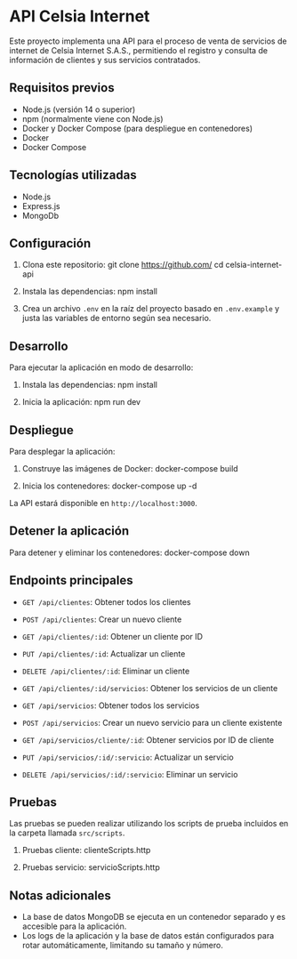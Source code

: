 # API Celsia Internet

Este proyecto implementa una API para el proceso de venta de servicios de internet de Celsia Internet S.A.S., permitiendo el registro y consulta de información de clientes y sus servicios contratados.

## Requisitos previos

- Node.js (versión 14 o superior)
- npm (normalmente viene con Node.js)
- Docker y Docker Compose (para despliegue en contenedores)
- Docker
- Docker Compose

## Tecnologías utilizadas

- Node.js
- Express.js
- MongoDb

## Configuración

1. Clona este repositorio:
   git clone https://github.com/<repositorio>
   cd celsia-internet-api

2. Instala las dependencias:
   npm install

3. Crea un archivo `.env` en la raíz del proyecto basado en `.env.example` y justa las variables de entorno según sea necesario.

## Desarrollo

Para ejecutar la aplicación en modo de desarrollo:

1. Instala las dependencias:
   npm install

2. Inicia la aplicación:
   npm run dev

## Despliegue

Para desplegar la aplicación:

1. Construye las imágenes de Docker:
   docker-compose build

2. Inicia los contenedores:
   docker-compose up -d

La API estará disponible en `http://localhost:3000`.

## Detener la aplicación

Para detener y eliminar los contenedores:
docker-compose down

## Endpoints principales

- `GET /api/clientes`: Obtener todos los clientes
- `POST /api/clientes`: Crear un nuevo cliente
- `GET /api/clientes/:id`: Obtener un cliente por ID
- `PUT /api/clientes/:id`: Actualizar un cliente
- `DELETE /api/clientes/:id`: Eliminar un cliente
- `GET /api/clientes/:id/servicios`: Obtener los servicios de un cliente

- `GET /api/servicios`: Obtener todos los servicios
- `POST /api/servicios`: Crear un nuevo servicio para un cliente existente
- `GET /api/servicios/cliente/:id`: Obtener servicios por ID de cliente
- `PUT /api/servicios/:id/:servicio`: Actualizar un servicio
- `DELETE /api/servicios/:id/:servicio`: Eliminar un servicio

## Pruebas

Las pruebas se pueden realizar utilizando los scripts de prueba incluidos en la carpeta llamada `src/scripts`.

1. Pruebas cliente:
   clienteScripts.http

2. Pruebas servicio:
   servicioScripts.http

## Notas adicionales

- La base de datos MongoDB se ejecuta en un contenedor separado y es accesible para la aplicación.
- Los logs de la aplicación y la base de datos están configurados para rotar automáticamente, limitando su tamaño y número.
